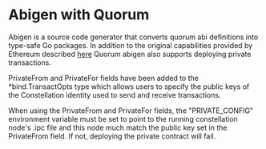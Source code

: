 # Abigen with Quorum

Abigen is a source code generator that converts quorum abi definitions into type-safe Go packages.  In addition to the original capabilities provided by Ethereum described [here](https://github.com/ethereum/go-ethereum/wiki/Native-DApps:-Go-bindings-to-Ethereum-contracts) Quorum abigen also supports deploying private transactions.

PrivateFrom and PrivateFor fields have been added to the *bind.TransactOpts type which allows users to specify the public keys of the Constellation identity used to send and receive transactions.

When using the PrivateFrom and PrivateFor fields, the "PRIVATE_CONFIG" environment variable must be set to point to the running constellation node's .ipc file and this node much match the public key set in the PrivateFrom field.  If not, deploying the private contract will fail.